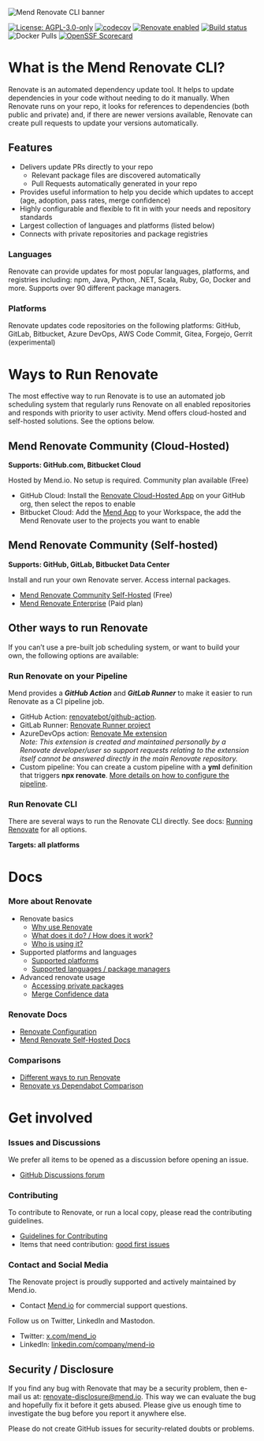![Mend Renovate CLI banner](https://docs.renovatebot.com/assets/images/mend-renovate-cli-banner.jpg)

[![License: AGPL-3.0-only](https://img.shields.io/badge/license-%20%09AGPL--3.0--only-blue.svg)](https://raw.githubusercontent.com/renovatebot/renovate/main/license)
[![codecov](https://codecov.io/gh/renovatebot/renovate/branch/main/graph/badge.svg)](https://codecov.io/gh/renovatebot/renovate)
[![Renovate enabled](https://img.shields.io/badge/renovate-enabled-brightgreen.svg)](https://renovatebot.com/)
[![Build status](https://github.com/renovatebot/renovate/actions/workflows/build.yml/badge.svg)](https://github.com/renovatebot/renovate/actions/workflows/build.yml)
![Docker Pulls](https://img.shields.io/docker/pulls/renovate/renovate?color=turquoise)
[![OpenSSF Scorecard](https://api.securityscorecards.dev/projects/github.com/renovatebot/renovate/badge)](https://securityscorecards.dev/viewer/?uri=github.com/renovatebot/renovate)

# What is the Mend Renovate CLI?

Renovate is an automated dependency update tool.
It helps to update dependencies in your code without needing to do it manually.
When Renovate runs on your repo, it looks for references to dependencies (both public and private) and, if there are newer versions available, Renovate can create pull requests to update your versions automatically.

## Features

- Delivers update PRs directly to your repo
  - Relevant package files are discovered automatically
  - Pull Requests automatically generated in your repo
- Provides useful information to help you decide which updates to accept (age, adoption, pass rates, merge confidence)
- Highly configurable and flexible to fit in with your needs and repository standards
- Largest collection of languages and platforms (listed below)
- Connects with private repositories and package registries

### Languages

Renovate can provide updates for most popular languages, platforms, and registries including: npm, Java, Python, .NET, Scala, Ruby, Go, Docker and more.
Supports over 90 different package managers.

### Platforms

Renovate updates code repositories on the following platforms: GitHub, GitLab, Bitbucket, Azure DevOps, AWS Code Commit, Gitea, Forgejo, Gerrit (experimental)

# Ways to Run Renovate

The most effective way to run Renovate is to use an automated job scheduling system that regularly runs Renovate on all enabled repositories and responds with priority to user activity.
Mend offers cloud-hosted and self-hosted solutions. See the options below.

## Mend Renovate Community (Cloud-Hosted)

**Supports: GitHub.com, Bitbucket Cloud**

Hosted by Mend.io. No setup is required. Community plan available (Free)

- GitHub Cloud: Install the [Renovate Cloud-Hosted App](https://github.com/apps/renovate) on your GitHub org, then select the repos to enable
- Bitbucket Cloud: Add the [Mend App](https://marketplace.atlassian.com/apps/1232072/mend) to your Workspace, the add the Mend Renovate user to the projects you want to enable

## Mend Renovate Community (Self-hosted)

**Supports: GitHub, GitLab, Bitbucket Data Center**

Install and run your own Renovate server. Access internal packages.

- [Mend Renovate Community Self-Hosted](https://github.com/mend/renovate-ce-ee/tree/main/docs) (Free)
- [Mend Renovate Enterprise](https://www.mend.io/mend-renovate/) (Paid plan)

## Other ways to run Renovate

If you can’t use a pre-built job scheduling system, or want to build your own, the following options are available:

### Run Renovate on your Pipeline

Mend provides a _**GitHub Action**_ and _**GitLab Runner**_ to make it easier to run Renovate as a CI pipeline job.

- GitHub Action: [renovatebot/github-action](https://github.com/renovatebot/github-action).
- GitLab Runner: [Renovate Runner project](https://gitlab.com/renovate-bot/renovate-runner/)
- AzureDevOps action: [Renovate Me extension](https://marketplace.visualstudio.com/items?itemName=jyc.vsts-extensions-renovate-me)<br>
  _Note: This extension is created and maintained personally by a Renovate developer/user so support requests relating to the extension itself cannot be answered directly in the main Renovate repository._
- Custom pipeline: You can create a custom pipeline with a **yml** definition that triggers **npx renovate**. [More details on how to configure the pipeline](https://docs.renovatebot.com/modules/platform/azure/).

### Run Renovate CLI

There are several ways to run the Renovate CLI directly.
See docs: [Running Renovate](https://docs.renovatebot.com/getting-started/running/) for all options.

**Targets: all platforms**

# Docs

### More about Renovate

- Renovate basics
  - [Why use Renovate](https://docs.renovatebot.com/#why-use-renovate)
  - [What does it do? / How does it work?](https://docs.renovatebot.com/key-concepts/how-renovate-works/)
  - [Who is using it?](https://docs.renovatebot.com/#who-uses-renovate)
- Supported platforms and languages
  - [Supported platforms](https://docs.renovatebot.com/#supported-platforms)
  - [Supported languages / package managers](https://docs.renovatebot.com/modules/manager/)
- Advanced renovate usage
  - [Accessing private packages](https://docs.renovatebot.com/getting-started/private-packages/)
  - [Merge Confidence data](https://docs.renovatebot.com/merge-confidence/)

### Renovate Docs

- [Renovate Configuration](https://docs.renovatebot.com/configuration-options/)
- [Mend Renovate Self-Hosted Docs](https://github.com/mend/renovate-ce-ee/tree/main/docs)

### Comparisons

- [Different ways to run Renovate](https://www.mend.io/renovate/)
- [Renovate vs Dependabot Comparison](https://docs.renovatebot.com/bot-comparison/)

# Get involved

### Issues and Discussions

We prefer all items to be opened as a discussion before opening an issue.

- [GitHub Discussions forum
  ](https://github.com/renovatebot/renovate/discussions)

### Contributing

To contribute to Renovate, or run a local copy, please read the contributing guidelines.

- [Guidelines for Contributing](https://github.com/renovatebot/renovate/blob/main/.github/contributing.md)
- Items that need contribution: [good first issues](https://github.com/renovatebot/renovate/contribute)

### Contact and Social Media

The Renovate project is proudly supported and actively maintained by Mend.io.

- Contact [Mend.io](http://Mend.io) for commercial support questions.

Follow us on Twitter, LinkedIn and Mastodon.

- Twitter: [x.com/mend_io](http://x.com/mend_io)
- LinkedIn: [linkedin.com/company/mend-io](https://linkedin.com/company/mend-io)

## Security / Disclosure

If you find any bug with Renovate that may be a security problem, then e-mail us at: [renovate-disclosure@mend.io](mailto:renovate-disclosure@mend.io).
This way we can evaluate the bug and hopefully fix it before it gets abused.
Please give us enough time to investigate the bug before you report it anywhere else.

Please do not create GitHub issues for security-related doubts or problems.

